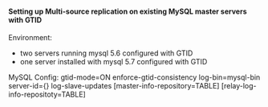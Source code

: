 #### Setting up Multi-source replication on existing MySQL master servers with GTID

Environment:
- two servers running mysql 5.6 configured with GTID
- one server installed with mysql 5.7 configured with GTID

MySQL Config:
gtid-mode=ON
enforce-gtid-consistency
log-bin=mysql-bin
server-id={}
log-slave-updates
[master-info-repository=TABLE]
[relay-log-info-repositoty=TABLE]

